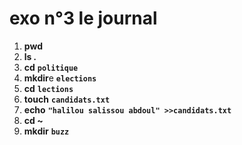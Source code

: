**exo n°3 le journal**
========================
1. **pwd**
2. **ls *.***
3. **cd** **```politique```** 
4. **mkdir**e **```elections```**
5. **cd** **```lections```**
6. **touch** **```candidats.txt```**
7. **echo** **```"halilou salissou abdoul" >>candidats.txt```** 
8. **cd ~**
9. **mkdir** **```buzz```**